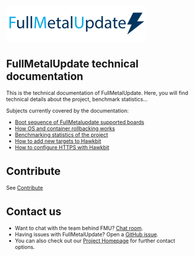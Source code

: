<img src=fmu_logo.png width=375 height=100 />

# FullMetalUpdate technical documentation

This is the technical documentation of FullMetalUpdate. Here, you will find technical
details about the project, benchmark statistics...

Subjects currently covered by the documentation:
 - [Boot sequence of FullMetalupdate supported boards](bootup.md)
 - [How OS and container rollbacking works](rollback.md)
 - [Benchmarking statistics of the project](benchmark.md)
 - [How to add new targets to Hawkbit](add-targets-to-hawkbit.md)
 - [How to configure HTTPS with Hawkbit](hawkbit-https.md)

# Contribute

See [Contribute](https://www.fullmetalupdate.io/docs/contribute/)

# Contact us

* Want to chat with the team behind FMU? [Chat
  room](https://gitter.im/fullmetalupdate/community).
* Having issues with FullMetalUpdate? Open a [GitHub
  issue](https://github.com/FullMetalUpdate/documentation/issues).
* You can also check out our [Project Homepage](https://www.fullmetalupdate.io/) for
  further contact options.
